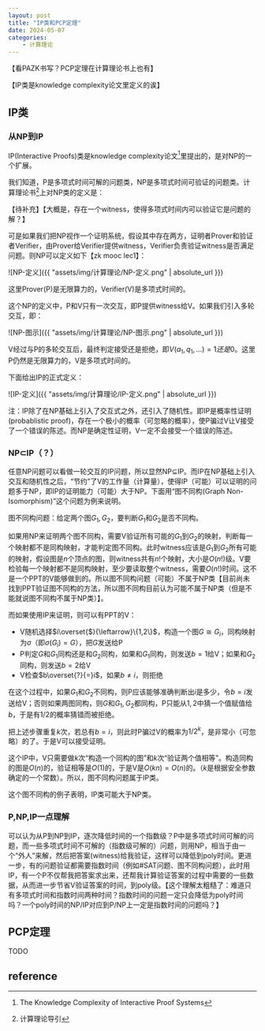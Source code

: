 ```yaml
---
layout: post
title: "IP类和PCP定理"
date: 2024-05-07
categories:
    - 计算理论
---
```


【看PAZK书写？PCP定理在计算理论书上也有】

【IP类是knowledge complexity论文里定义的诶】

## IP类

### 从NP到IP

IP(Interactive Proofs)类是knowledge complexity论文[^1]里提出的，是对NP的一个扩展。

我们知道，P是多项式时间可解的问题类，NP是多项式时间可验证的问题类。计算理论书[^2]上对NP类的定义是：

【待补充】【大概是，存在一个witness，使得多项式时间内可以验证它是问题的解？】

可是如果我们把NP视作一个证明系统，假设其中存在两方，证明者Prover和验证者Verifier，由Prover给Verifier提供witness，Verifier负责验证witness是否满足问题。则NP可以定义如下【zk mooc lec1】：

![NP-定义]({{ "assets/img/计算理论/NP-定义.png" | absolute_url }})

这里Prover(P)是无限算力的，Verifier(V)是多项式时间的。

这个NP的定义中，P和V只有一次交互，即P提供witness给V。如果我们引入多轮交互，即：

![NP-图示]({{ "assets/img/计算理论/NP-图示.png" | absolute_url }})

V经过与P的多轮交互后，最终判定接受还是拒绝，即$V(a_1,q_1,...)=1还是0$。这里P仍然是无限算力的，V是多项式时间的。

下面给出IP的正式定义：

![IP-定义]({{ "assets/img/计算理论/IP-定义.png" | absolute_url }})

注：IP除了在NP基础上引入了交互式之外，还引入了随机性。即IP是概率性证明(probablistic proof)，存在一个极小的概率（可忽略的概率），使P骗过V让V接受了一个错误的陈述。而NP是确定性证明，V一定不会接受一个错误的陈述。

### NP$\subset$​​IP（？）

任意NP问题可以看做一轮交互的IP问题，所以显然NP$\subseteq$IP。而IP在NP基础上引入交互和随机性之后，“节约”了V的工作量（计算量），使得IP（可能）可以证明的问题多于NP，即IP的证明能力（可能）大于NP。下面用“图不同构(Graph Non-Isomorphism)”这个问题为例来说明。

图不同构问题：给定两个图$G_1,G_2$，要判断$G_1$和$G_2$是否不同构。

如果用NP来证明两个图不同构，需要V验证所有可能的$G_1$到$G_2$的映射，判断每一个映射都不是同构映射，才能判定图不同构。此时witness应该是$G_1$到$G_2$所有可能的映射，假设图是$n$个顶点的图，则witness共有$n!$个映射，大小是$O(n!)$级。V要检验每一个映射都不是同构映射，至少要读取整个witness，需要$O(n!)$时间。这不是一个PPT的V能够做到的。所以图不同构问题（可能）不属于NP类【目前尚未找到PPT验证图不同构的方法，所以图不同构目前认为可能不属于NP类（但是不能就说图不同构不属于NP类）】。

而如果使用IP来证明，则可以有PPT的V：

* V随机选择$i\overset{$}{\leftarrow}\{1,2\}$，构造一个图$G\cong G_i$，同构映射为$\sigma$（即$\sigma(G_i)=G$），把$G$发送给P
* P判定$G$和$G_1$同构还是和$G_2$同构，如果和$G_1$同构，则发送$b=1$给V；如果和$G_2$同构，则发送$b=2$给V
* V检查$b\overset{?}{=}i$，如果$b\neq i$，则拒绝

在这个过程中，如果$G_1$和$G_2$不同构，则P应该能够准确判断出$i$是多少，令$b=i$发送给V；否则如果两图同构，则$G$和$G_1,G_2$都同构，P只能从$1,2$中猜一个值赋值给$b$，于是有$1/2$的概率猜错而被拒绝。

把上述步骤重复$k$次，若总有$b=i$，则此时P骗过V的概率为$1/2^k$，是非常小（可忽略）的了。于是V可以接受证明。

这个IP中，V只需要做$k$次“构造一个同构的图”和$k$次“验证两个值相等”。构造同构的图是$O(n)$的，验证相等是$O(1)$的，于是V是$O(kn)=O(n)$的。（$k$是根据安全参数确定的一个常数）。所以，图不同构问题属于IP类。

这个图不同构的例子表明，IP类可能大于NP类。

### P,NP,IP一点理解

可以认为从P到NP到IP，逐次降低时间的一个指数级？P中是多项式时间可解的问题，而一些多项式时间不可解的（指数级可解的）问题，则用NP，相当于由一个“外人”来解，然后把答案(witness)给我验证，这样可以降低到poly时间。更进一步，有的问题验证都需要指数时间（例如\#SAT问题、图不同构问题），此时用IP，有一个P不仅帮我把答案求出来，还帮我计算验证答案的过程中需要的一些数据，从而进一步节省V验证答案的时间，到poly级。【这个理解太粗糙了：难道只有多项式时间和指数时间两种时间？指数时间的问题一定只会降低为poly时间吗？一个poly时间的NP/IP对应到P/NP上一定是指数时间的问题吗？】

## PCP定理

TODO

## reference

[^1]: The Knowledge Complexity of Interactive Proof Systems
[^2]: 计算理论导引